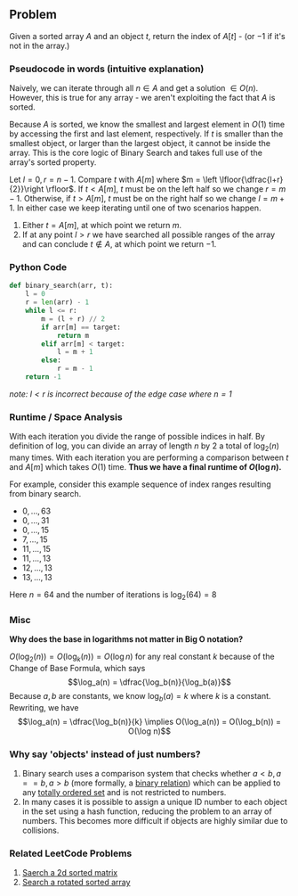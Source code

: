 ## Problem

Given a sorted array $A$ and an object $t$, return the index of $A[t]$ - (or $-1$ if it's not in the array.)

### Pseudocode in words (intuitive explanation)

Naively, we can iterate through all $n \in A$ and get a solution $\in O(n)$. However, this is true for any array - we aren't exploiting the fact that $A$ is sorted.

Because $A$ is sorted, we know the smallest and largest element in $O(1)$ time by accessing the first and last element, respectively. If $t$ is smaller than the smallest object, or larger than the largest object, it cannot be inside the array. This is the core logic of Binary Search and takes full use of the array's sorted property.

Let $l=0, r=n-1$. Compare $t$ with $A[m]$ where $m = \left \lfloor{\dfrac{l+r}{2}}\right \rfloor$. If $t < A[m]$, $t$ must be on the left half so we change $r = m-1$. Otherwise, if $t > A[m]$, $t$ must be on the right half so we change $l = m+1$. In either case we keep iterating until one of two scenarios happen.

1. Either $t=A[m]$, at which point we return $m$.
2. If at any point $l > r$ we have searched all possible ranges of the array and can conclude $t \notin A$, at which point we return $-1$.

### Python Code

```python
def binary_search(arr, t):
    l = 0
    r = len(arr) - 1
    while l <= r:
        m = (l + r) // 2
        if arr[m] == target:
            return m
        elif arr[m] < target:
            l = m + 1
        else:
            r = m - 1
    return -1
```

*note: $l<r$ is incorrect because of the edge case where $n=1$*

### Runtime / Space Analysis

With each iteration you divide the range of possible indices in half. By definition of log, you can divide an array of length $n$ by 2 a total of $\log_2(n)$ many times. With each iteration you are performing a comparison between $t$ and $A[m]$ which takes $O(1)$ time.
**Thus we have a final runtime of $O(\log n)$.**

For example, consider this example sequence of index ranges resulting from binary search.

- $0,\ldots,63$
- $0,\ldots,31$
- $0,\ldots,15$
- $7,\ldots,15$
- $11,\ldots,15$
- $11,\ldots,13$
- $12,\ldots,13$
- $13,\ldots,13$
  
Here $n=64$ and the number of iterations is $\log_2(64) = 8$

### Misc

**Why does the base in logarithms not matter in Big O notation?**

$O(\log_2(n)) = O(\log_k(n)) = O(\log n)$ for any real constant $k$ because of the Change of Base Formula, which says
$$\log_a(n) = \dfrac{\log_b(n)}{\log_b(a)}$$
Because $a, b$ are constants, we know $\log_b(a) = k$ where $k$ is a constant. Rewriting, we have
$$\log_a(n) = \dfrac{\log_b(n)}{k} \implies O(\log_a(n)) = O(\log_b(n)) = O(\log n)$$

### Why say 'objects' instead of just numbers?

1. Binary search uses a comparison system that checks whether $a<b, a==b, a>b$ (more formally, a [binary relation](https://en.wikipedia.org/wiki/Binary_relation)) which can be applied to any [totally ordered set](https://en.wikipedia.org/wiki/Total_order) and is not restricted to numbers.
2. In many cases it is possible to assign a unique ID number to each object in the set using a hash function, reducing the problem to an array of numbers. This becomes more difficult if objects are highly similar due to collisions.

### Related LeetCode Problems

1. [Saerch a 2d sorted matrix](https://leetcode.com/problems/search-a-2d-matrix/description/)
2. [Search a rotated sorted array](https://leetcode.com/problems/search-in-rotated-sorted-array/description/)
